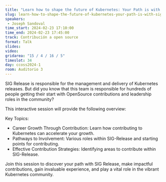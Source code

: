 ```yaml
---
title: "Learn how to shape the future of Kubernetes: Your Path is with SIG-Release!"
slug: learn-how-to-shape-the-future-of-kubernetes-your-path-is-with-sig-release
speakers:
 - Joseph Sandoval
time_start: 2024-02-23 17:10:00
time_end: 2024-02-23 17:45:00
track: Contribución a open source
format: Talk
slides: 
video: 
gridarea: "15 / 4 / 16 / 5"
timeslot: 34
day: ccoss2024-1
room: Auditorio 3
---
```


SIG Release is responsible for the management and delivery of Kubernetes releases. But did you know that this team is responsible for hundreds of people getting their start with OpenSource contributions and leadership roles in the community? 
 
This interactive session will provide the following overview:
  
Key Topics: 
 
 - Career Growth Through Contribution: Learn how contributing to Kubernetes can accelerate your growth.
 - Pathways to Involvement: Various roles within SIG-Release and starting points for contributing.
 - Effective Contribution Strategies: Identifying areas to contribute within SIG-Release.
  
Join this session to discover your path with SIG Release, make impactful contributions, gain invaluable experience, and play a vital role in the vibrant Kubernetes community.